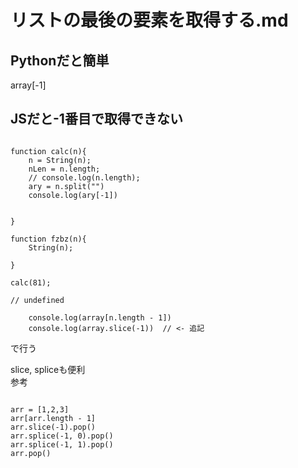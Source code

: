 # リストの最後の要素を取得する.md

## Pythonだと簡単

array[-1]

## JSだと-1番目で取得できない

```JS

function calc(n){
    n = String(n);
    nLen = n.length;
    // console.log(n.length);
    ary = n.split("")
    console.log(ary[-1])
    
    
}

function fzbz(n){
    String(n);
    
}

calc(81);

// undefined

```

```
    console.log(array[n.length - 1])
    console.log(array.slice(-1))  // <- 追記
```

で行う

slice, spliceも便利  
参考

```JS

arr = [1,2,3]
arr[arr.length - 1]
arr.slice(-1).pop()
arr.splice(-1, 0).pop()
arr.splice(-1, 1).pop()
arr.pop()
```
